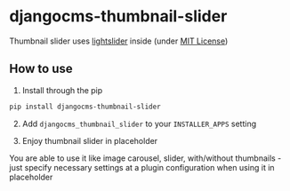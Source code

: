 # djangocms-thumbnail-slider

Thumbnail slider uses [lightslider](https://github.com/sachinchoolur/lightslider) inside (under [MIT License](https://github.com/sachinchoolur/lightslider/blob/master/README.md#mit--sachin))

## How to use

1. Install through the pip

```bash
pip install djangocms-thumbnail-slider
```

2. Add `djangocms_thumbnail_slider` to your `INSTALLER_APPS` setting

3. Enjoy thumbnail slider in placeholder

You are able to use it like image carousel, slider, with/without thumbnails - just specify necessary settings at a plugin configuration when using it in placeholder 
